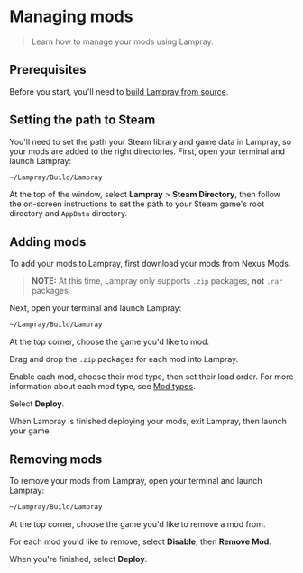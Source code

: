 # Managing mods

> Learn how to manage your mods using Lampray.

## Prerequisites

Before you start, you'll need to [build Lampray from source](./building-lampray.md).

## Setting the path to Steam

You'll need to set the path your Steam library and game data in Lampray, so your mods are added to the right directories. First, open your terminal and launch Lampray:

```bash
~/Lampray/Build/Lampray
```

At the top of the window, select **Lampray** > **Steam Directory**, then follow the on-screen instructions to set the path to your Steam game's root directory and `AppData` directory.

## Adding mods

To add your mods to Lampray, first download your mods from Nexus Mods.

> **NOTE:** At this time, Lampray only supports `.zip` packages, **not** `.rar` packages.

Next, open your terminal and launch Lampray:

```bash
~/Lampray/Build/Lampray
```
At the top corner, choose the game you'd like to mod.

Drag and drop the `.zip` packages for each mod into Lampray.

Enable each mod, choose their mod type, then set their load order. For more information about each mod type, see [Mod types](./mod-types.md). 

Select **Deploy**.

When Lampray is finished deploying your mods, exit Lampray, then launch your game.

## Removing mods

To remove your mods from Lampray, open your terminal and launch Lampray:

```bash
~/Lampray/Build/Lampray
```
At the top corner, choose the game you'd like to remove a mod from.

For each mod you'd like to remove, select **Disable**, then **Remove Mod**.

When you're finished, select **Deploy**.

